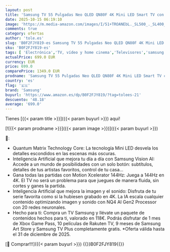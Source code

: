 ```yaml
---
layout: post
title: 'Samsung TV 55 Pulgadas Neo QLED QN80F 4K Mini LED Smart TV con Vision AI  Quantum Matrix Technology Core  Motion Xcelerator 144Hz y Gaming Hub'
date: 2025-10-15 06:19:10
image: 'https://m.media-amazon.com/images/I/51+TROANEbL._SL500_._SL400_.jpg'
comments: true
category: ofertas
author: 'tole.es'
slug: 'B0F2FJY819-es Samsung TV 55 Pulgadas Neo QLED QN80F 4K Mini LED Smart TV...'
sku: 'B0F2FJY819-es'
tags: [ 'Electrónica','TV, vídeo y home cinema','Televisores','samsung','smart','tv','🇪🇸', ]
actualPrice: 699.0 EUR
currency: EUR
price: 699.0
comparePrice: 1349.0 EUR
prodname: 'Samsung TV 55 Pulgadas Neo QLED QN80F 4K Mini LED Smart TV con Vision AI  Quantum Matrix Technology Core  Motion Xcelerator 144Hz y Gaming Hub'
country: 'es'
flag: '🇪🇸'
brand: 'Samsung'
buyurl: 'https://www.amazon.es/dp/B0F2FJY819/?tag=tolees-21'
descuento: '48.18'
average: '699.0'
---
```


Tienes [{{< param title >}}]({{< param buyurl >}}) aqui!

[![{{< param prodname >}}]({{< param image >}})]({{< param buyurl >}})

🔎:

- Quantum Matrix Technology Core: La tecnología Mini LED desvela los detalles escondidos en las escenas más oscuras.
- Inteligencia Artificial que mejora tu día a día con Samsung Vision AI: Accede a un mundo de posibilidades con un solo botón: subtítulos, detalles de tus artistas favoritos, control de tu casa…
- Gana todas las partidas con Motion Xcelerator 144Hz: Juega a 144Hz en 4K. El TV no será un problema para que juegues de manera fluida, sin cortes y ganes la partida.
- Inteligencia Artificial que mejora la imagen y el sonido: Disfruta de tu serie favorita como si la hubiesen grabado en 4K. La IA escala cualquier contenido optimizando imagen y sonido con NQ4 AI Gen2 Processor con 20 redes neuronales.
- Hecho para ti: Compra un TV Samsung y llévate un paquete de contenidos hechos para ti, valorado en 118€. Podrás disfrutar de 1 mes de Xbox Game Pass, 10 películas de Rakuten TV, 9 meses de Samsung Art Store y Samsung TV Plus completamente gratis. *Oferta válida hasta el 31 de diciembre de 2025.

[🛒 Comprar!!!]({{< param buyurl >}})
{{<world>}}B0F2FJY819{{</world>}}
